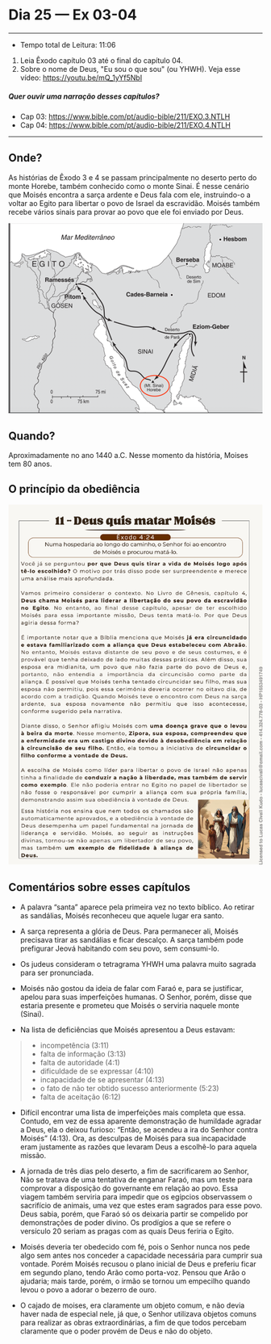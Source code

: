 # Dia 25 — Ex 03-04

--- 

- Tempo total de Leitura: 11:06

1. Leia Êxodo capítulo 03 até o final do capítulo 04.
2. Sobre o nome de Deus, "Eu sou o que sou" (ou YHWH). Veja esse vídeo: https://youtu.be/mQ_1yYf5NbI

##### Quer ouvir uma narração desses capítulos?

- Cap 03: https://www.bible.com/pt/audio-bible/211/EXO.3.NTLH
- Cap 04: https://www.bible.com/pt/audio-bible/211/EXO.4.NTLH

---

## Onde?

As histórias de Êxodo 3 e 4 se passam principalmente no deserto perto do monte Horebe, também conhecido como o monte Sinai. É nesse cenário que Moisés encontra a sarça ardente e Deus fala com ele, instruindo-o a voltar ao Egito para libertar o povo de Israel da escravidão. Moisés também recebe vários sinais para provar ao povo que ele foi enviado por Deus.

![img.png](images/img.png)

## Quando?

Aproximadamente no ano 1440 a.C. Nesse momento da história, Moises tem 80 anos.

## O princípio da obediência

![img_5.png](images/img_5.png)

## Comentários sobre esses capítulos

- A palavra “santa” aparece pela primeira vez no texto bíblico. Ao retirar as sandálias, Moisés reconheceu que aquele lugar era santo.


- A sarça representa a glória de Deus. Para permanecer ali, Moisés precisava tirar as sandálias e ficar descalço. A sarça também pode prefigurar Jeová habitando com seu povo, sem consumi-lo.


- Os judeus consideram o tetragrama YHWH uma palavra muito sagrada para ser pronunciada.


- Moisés não gostou da ideia de falar com Faraó e, para se justificar, apelou para suas imperfeições humanas. O Senhor, porém, disse que estaria presente e prometeu que Moisés o serviria naquele monte (Sinai).


- Na lista de deficiências que Moisés apresentou a Deus estavam:

>
> - incompetência (3:11)
> - falta de informação (3:13)
> - falta de autoridade (4:1)
> - dificuldade de se expressar (4:10)
> - incapacidade de se apresentar (4:13)
> - o fato de não ter obtido sucesso anteriormente (5:23)
> - falta de aceitação (6:12)

- Difícil encontrar uma lista de imperfeições mais completa que essa. Contudo, em vez de essa aparente demonstração de humildade agradar a Deus, ela o deixou furioso: “Então, se acendeu a ira do Senhor contra Moisés” (4:13). Ora, as desculpas de Moisés para sua incapacidade eram justamente as razões que levaram Deus a escolhê-lo para aquela missão.


- A jornada de três dias pelo deserto, a fim de sacrificarem ao Senhor, Não se tratava de uma tentativa de enganar Faraó, mas um teste para comprovar a disposição do governante em relação ao povo. Essa viagem também serviria para impedir que os egípcios observassem o sacrifício de animais, uma vez que estes eram sagrados para esse povo. Deus sabia, porém, que Faraó só os deixaria partir se compelido por demonstrações de poder divino. Os prodígios a que se refere o versículo 20 seriam as pragas com as quais Deus feriria o Egito.


- Moisés deveria ter obedecido com fé, pois o Senhor nunca nos pede algo sem antes nos conceder a capacidade necessária para cumprir sua vontade. Porém Moisés recusou o plano inicial de Deus e preferiu ficar em segundo plano, tendo Arão como porta-voz. Pensou que Arão o ajudaria; mais tarde, porém, o irmão se tornou um empecilho quando levou o povo a adorar o bezerro de ouro.


- O cajado de moises, era claramente um objeto comum, e não devia haver nada de especial nele, já que, o Senhor utilizava objetos comuns para realizar as obras extraordinárias, a fim de que todos percebam claramente que o poder provém de Deus e não do objeto.